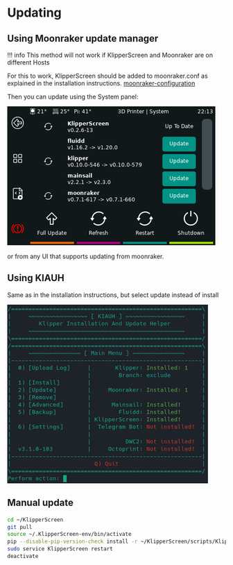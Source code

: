 # Updating

## Using Moonraker update manager

!!! info
    This method will not work if KlipperScreen and Moonraker are on different Hosts

For this to work, KlipperScreen should be added to moonraker.conf as explained in the installation instructions.
[moonraker-configuration](Installation.md/#moonraker-configuration)

Then you can update using the System panel:

![system-panel-screenshot](img/panels/system.png)

or from any UI that supports updating from moonraker.


## Using KIAUH

Same as in the installation instructions, but select update instead of install

![KIAUH-screenshot](img/install/KIAUH.png)


## Manual update

```sh
cd ~/KlipperScreen
git pull
source ~/.KlipperScreen-env/bin/activate
pip --disable-pip-version-check install -r ~/KlipperScreen/scripts/KlipperScreen-requirements.txt
sudo service KlipperScreen restart
deactivate
```


